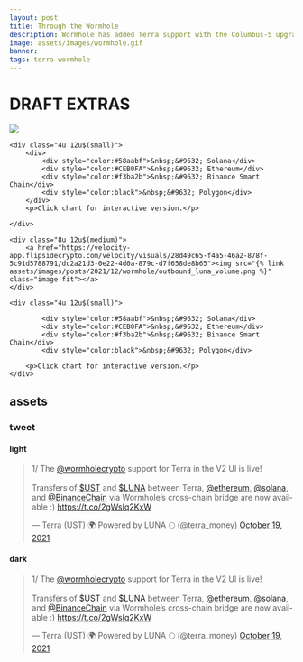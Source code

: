 ```yaml
---
layout: post
title: Through the Wormhole
description: Wormhole has added Terra support with the Columbus-5 upgrade.
image: assets/images/wormhole.gif
banner:
tags: terra wormhole
---
```

# DRAFT EXTRAS


<div class="row">
	<div class="8u 12u$(medium)">
		<a href="https://velocity-app.flipsidecrypto.com/velocity/visuals/f468585c-aa8a-4ad0-887a-42caf798c33c/b85415e4-3e70-4fe9-a7a8-86032dd5edfb"><img src="{% link assets/images/posts/2021/12/wormhole/outbound_ust_volume.png %}" class="image fit"></a>
	</div>

	<div class="4u 12u$(small)">
		<div>
			<div style="color:#58aabf">&nbsp;&#9632; Solana</div>
			<div style="color:#CEB0FA">&nbsp;&#9632; Ethereum</div>
			<div style="color:#f3ba2b">&nbsp;&#9632; Binance Smart Chain</div>
			<div style="color:black">&nbsp;&#9632; Polygon</div>
		</div>
		<p>Click chart for interactive version.</p>

	</div>

	<div class="8u 12u$(medium)">
		<a href="https://velocity-app.flipsidecrypto.com/velocity/visuals/28d49c65-f4a5-46a2-878f-5c91d5788791/dc2a21d3-0e22-4d0a-879c-d7f658de8b65"><img src="{% link assets/images/posts/2021/12/wormhole/outbound_luna_volume.png %}" class="image fit"></a>
	</div>

	<div class="4u 12u$(small)">

			<div style="color:#58aabf">&nbsp;&#9632; Solana</div>
			<div style="color:#CEB0FA">&nbsp;&#9632; Ethereum</div>
			<div style="color:#f3ba2b">&nbsp;&#9632; Binance Smart Chain</div>
			<div style="color:black">&nbsp;&#9632; Polygon</div>

		<p>Click chart for interactive version.</p>
	</div>
</div>


## assets

### tweet
#### light
<blockquote class="twitter-tweet"><p lang="en" dir="ltr">1/ The <a href="https://twitter.com/wormholecrypto?ref_src=twsrc%5Etfw">@wormholecrypto</a> support for Terra in the V2 UI is live! <br><br>Transfers of <a href="https://twitter.com/search?q=%24UST&amp;src=ctag&amp;ref_src=twsrc%5Etfw">$UST</a> and <a href="https://twitter.com/search?q=%24LUNA&amp;src=ctag&amp;ref_src=twsrc%5Etfw">$LUNA</a> between Terra, <a href="https://twitter.com/ethereum?ref_src=twsrc%5Etfw">@ethereum</a>, <a href="https://twitter.com/solana?ref_src=twsrc%5Etfw">@solana</a>, and <a href="https://twitter.com/BinanceChain?ref_src=twsrc%5Etfw">@BinanceChain</a> via Wormhole’s cross-chain bridge are now available :) <a href="https://t.co/2gWsIq2KxW">https://t.co/2gWsIq2KxW</a></p>&mdash; Terra (UST) 🌍 Powered by LUNA 🌕 (@terra_money) <a href="https://twitter.com/terra_money/status/1450538513141690371?ref_src=twsrc%5Etfw">October 19, 2021</a></blockquote>
<script async src="https://platform.twitter.com/widgets.js" charset="utf-8"></script>

#### dark
<blockquote class="twitter-tweet" data-theme="dark"><p lang="en" dir="ltr">1/ The <a href="https://twitter.com/wormholecrypto?ref_src=twsrc%5Etfw">@wormholecrypto</a> support for Terra in the V2 UI is live! <br><br>Transfers of <a href="https://twitter.com/search?q=%24UST&amp;src=ctag&amp;ref_src=twsrc%5Etfw">$UST</a> and <a href="https://twitter.com/search?q=%24LUNA&amp;src=ctag&amp;ref_src=twsrc%5Etfw">$LUNA</a> between Terra, <a href="https://twitter.com/ethereum?ref_src=twsrc%5Etfw">@ethereum</a>, <a href="https://twitter.com/solana?ref_src=twsrc%5Etfw">@solana</a>, and <a href="https://twitter.com/BinanceChain?ref_src=twsrc%5Etfw">@BinanceChain</a> via Wormhole’s cross-chain bridge are now available :) <a href="https://t.co/2gWsIq2KxW">https://t.co/2gWsIq2KxW</a></p>&mdash; Terra (UST) 🌍 Powered by LUNA 🌕 (@terra_money) <a href="https://twitter.com/terra_money/status/1450538513141690371?ref_src=twsrc%5Etfw">October 19, 2021</a></blockquote>
<script async src="https://platform.twitter.com/widgets.js" charset="utf-8"></script>
